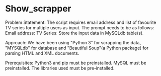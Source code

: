 # Show_scrapper

Problem Statement:
The script requires email address and list of favourite TV series for multiple users as input. The prompt needs to be as follows: Email address: TV Series: Store the input data in MySQLdb table(s).

Approach:
We have been using "Python 3" for scrapping the data, "MYSQLdb" for database and "Beautiful Soup"(a Python package) for parsing HTML and XML documents.

Prerequisites:
Python3 and pip must be preinstalled. MySQL must be preinstalled.
The libraries used must be pre-installed.
